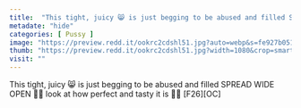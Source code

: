 ```yaml
---
title:  "This tight, juicy 😸 is just begging to be abused and filled SPREAD WIDE OPEN 🍆💦 look at how perfect and tasty it is 🙈🥵 [F26][OC]"
metadate: "hide"
categories: [ Pussy ]
image: "https://preview.redd.it/ookrc2cdshl51.jpg?auto=webp&s=fe927b051b0aebba0ccb75496b11d5549f6de9c6"
thumb: "https://preview.redd.it/ookrc2cdshl51.jpg?width=1080&crop=smart&auto=webp&s=0ec016453a08308a535181946e7e26f448be863e"
visit: ""
---
```

This tight, juicy 😸 is just begging to be abused and filled SPREAD WIDE OPEN 🍆💦 look at how perfect and tasty it is 🙈🥵 [F26][OC]
